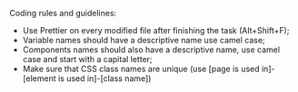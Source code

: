 Coding rules and guidelines:
- Use Prettier on every modified file after finishing the task (Alt+Shift+F);
- Variable names should have a descriptive name use camel case;
- Components names should also have a descriptive name, use camel case and start with a capital letter;
- Make sure that CSS class names are unique (use [page is used in]-[element is used in]-[class name])
